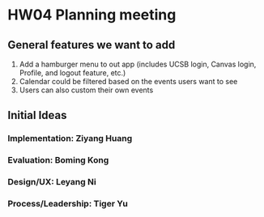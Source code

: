 # HW04 Planning meeting

## General features we want to add

1. Add a hamburger menu to out app (includes UCSB login, Canvas login, Profile, and logout feature, etc.)
2. Calendar could be filtered based on the events users want to see
3. Users can also custom their own events

## Initial Ideas
### Implementation: Ziyang Huang


### Evaluation: Boming Kong


### Design/UX: Leyang Ni


### Process/Leadership: Tiger Yu
